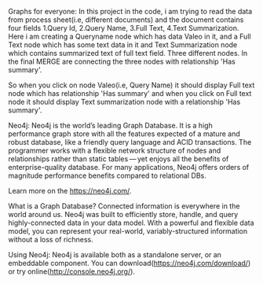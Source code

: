 Graphs for everyone:
In this project in the code, i am trying to read the data from process sheet(i.e, different documents) and the document contains four fields 1.Query Id, 2.Query Name, 3.Full Text, 4.Text Summarization. Here i am creating a Queryname node which has data Valeo in it, and a Full Text node which has some text data in it and Text Summarization node which contains summarized text of full text field. Three different nodes. In the final MERGE are connecting the three nodes with relationship 'Has summary'. 

So when you click on node Valeo(i.e, Query Name) it should display Full text node which has relationship 'Has summary' and when you click on Full text node it should display Text summarization node with a relationship 'Has summary'.

Neo4j:
Neo4j is the world’s leading Graph Database. It is a high performance graph store with all the features expected of a mature and robust database, like a friendly query language and ACID transactions. The programmer works with a flexible network structure of nodes and relationships rather than static tables — yet enjoys all the benefits of enterprise-quality database. For many applications, Neo4j offers orders of magnitude performance benefits compared to relational DBs.

Learn more on the https://neo4j.com/.


What is a Graph Database?
Connected information is everywhere in the world around us. Neo4j was built to efficiently store, handle, and query highly-connected data in your data model. With a powerful and flexible data model, you can represent your real-world, variably-structured information without a loss of richness.

Using Neo4j:
Neo4j is available both as a standalone server, or an embeddable component. You can download(https://neo4j.com/download/) or try online(http://console.neo4j.org/).
